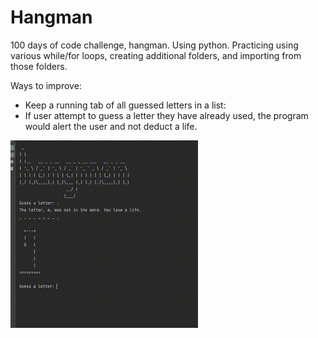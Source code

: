 # Hangman
100 days of code challenge, hangman. Using python. Practicing using various while/for loops, creating additional folders, and importing from those folders.

Ways to improve:
- Keep a running tab of all guessed letters in a list:
-   If user attempt to guess a letter they have already used, the program would alert the user and not deduct a life. 

![](Hangman.gif)
